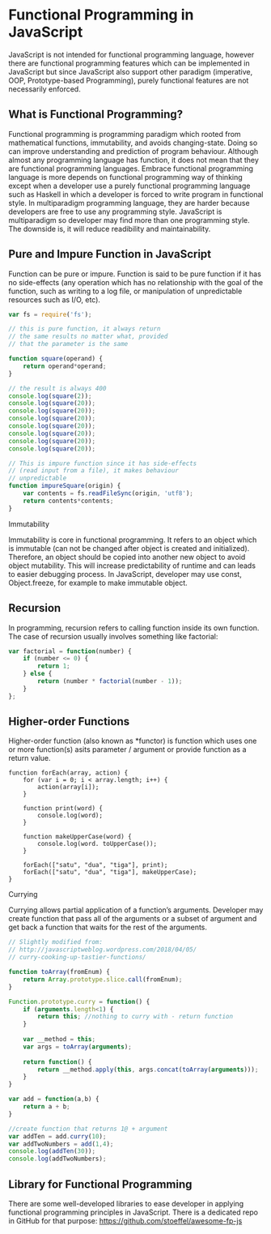 # Functional Programming in JavaScript

JavaScript is not intended for functional programming language, however there are functional programming features which can be implemented in JavaScript but since JavaScript also support other paradigm (imperative, OOP, Prototype-based Programming), purely functional features are not necessarily enforced.

## What is Functional Programming?

Functional programming is programming paradigm which rooted from mathematical functions, immutability, and avoids changing-state. Doing so can improve understanding and prediction of program behaviour. Although almost any programming language has function, it does not mean that they are functional programming languages. Embrace functional programming language is more depends on functional programming way of thinking except when a developer use a purely functional programming language such as Haskell in which a developer is forced to write program in functional style. In multiparadigm programming language, they are harder because developers are free to use any programming style. JavaScript is multiparadigm so developer may find more than one programming style. The downside is, it will reduce readibility and maintainability.

## Pure and Impure Function in JavaScript

Function can be pure or impure. Function is said to be pure function if it has no side-effects (any operation which has no relationship with the goal of the function, such as writing to a log file, or manipulation of unpredictable resources such as I/O, etc).

```js
var fs = require('fs');

// this is pure function, it always return
// the same results no matter what, provided
// that the parameter is the same

function square(operand) {
    return operand*operand;
}

// the result is always 400
console.log(square(2));
console.log(square(20));
console.log(square(20));
console.log(square(20));
console.log(square(20));
console.log(square(20));
console.log(square(20));
console.log(square(20));

// This is impure function since it has side-effects
// (read input from a file), it makes behaviour
// unpredictable
function impureSquare(origin) {
    var contents = fs.readFileSync(origin, 'utf8');
    return contents*contents;
}
```

Immutability

Immutability is core in functional programming. It refers to an object which is immutable (can not be changed after object is created and initialized). Therefore, an object should be copied into another new object to avoid object mutability. This will increase predictability of runtime and can leads to easier debugging process. In JavaScript, developer may use const, Object.freeze, for example to make immutable object.

## Recursion

In programming, recursion refers to calling function inside its own function. The case of recursion usually involves something like factorial:

```js
var factorial = function(number) {
    if (number <= 0) {
        return 1;
    } else {
        return (number * factorial(number - 1));
    }
};
```

## Higher-order Functions

Higher-order function (also known as *functor) is function which uses one or more function(s) asits parameter / argument or provide function as a return value.

```
function forEach(array, action) {
    for (var i = 0; i < array.length; i++) {
        action(array[i]);
    }
    
    function print(word) {
        console.log(word);
    }
    
    function makeUpperCase(word) {
        console.log(word. toUpperCase());
    }
    
    forEach(["satu", "dua", "tiga"], print);
    forEach(["satu", "dua", "tiga"], makeUpperCase);
}
```

Currying

Currying allows partial application of a function’s arguments. Developer may create function that pass all of the arguments or a subset of argument and get back a function that waits for the rest of the arguments.

```js
// Slightly modified from:
// http://javascriptweblog.wordpress.com/2018/04/05/
// curry-cooking-up-tastier-functions/

function toArray(fromEnum) {
    return Array.prototype.slice.call(fromEnum);
}

Function.prototype.curry = function() {
    if (arguments.length<1) {
        return this; //nothing to curry with - return function
    }
    
    var __method = this;
    var args = toArray(arguments);
    
    return function() {
        return __method.apply(this, args.concat(toArray(arguments)));
    }
}

var add = function(a,b) {
    return a + b;
}

//create function that returns 1@ + argument
var addTen = add.curry(10);
var addTwoNumbers = add(1,4);
console.log(addTen(30));
console.log(addTwoNumbers);
```

## Library for Functional Programming

There are some well-developed libraries to ease developer in applying functional programming principles in JavaScript. There is a dedicated repo in GitHub for that purpose: https://github.com/stoeffel/awesome-fp-js
